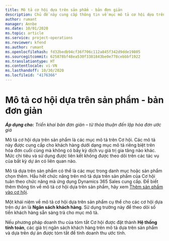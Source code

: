 ```yaml
---
title: Mô tả cơ hội dựa trên sản phẩm - bản đơn giản
description: Chủ đề này cung cấp thông tin về mục mô tả cơ hội dựa trên sản phẩm trong Project Operations.
author: rumant
manager: Annbe
ms.date: 10/01/2020
ms.topic: article
ms.service: project-operations
ms.reviewer: kfend
ms.author: rumant
ms.openlocfilehash: fd32bedb94cf36f706c112a845f342d9dde19805
ms.sourcegitcommit: 625878bf48ea530f3381843be0e778cebbbf1922
ms.translationtype: HT
ms.contentlocale: vi-VN
ms.lasthandoff: 10/30/2020
ms.locfileid: "4176366"
---
```

# <a name="product-based-opportunity-lines---lite"></a>Mô tả cơ hội dựa trên sản phẩm - bản đơn giản

_**Áp dụng cho:** Triển khai bản đơn giản – từ thỏa thuận đến lập hóa đơn ước giá_

Mô tả cơ hội dựa trên sản phẩm là các mục mô tả trên Cơ hội. Các mô tả này được cung cấp cho khách hàng dưới dạng mục mô tả riêng biệt trên hóa đơn cuối cùng mà không có bấy kỳ dịch vụ giá trị gia tăng nào khác. Mức chi tiêu và sử dụng được liên kết không được theo dõi trên các tác vụ của bất kỳ dự án có liên quan nào.

Mô tả dựa trên sản phẩm có thể là các mục trong danh mục hoặc sản phẩm chọn thêm. Hầu hết chức năng trên mô tả dựa trên sản phẩm của Cơ hội tuân theo chức năng mà ứng dụng Dynamics 365 Sales cung cấp. Để biết thêm thông tin về mô tả cơ hội dựa trên sản phẩm, hãy xem [Thêm sản phẩm vào cơ hội](https://docs.microsoft.com/dynamics365/sales-enterprise/add-products-opportunity).

Một khái niệm về mô tả cơ hội dựa trên sản phẩm cụ thể cho các cơ hội dựa trên dự án là **Ngân sách khách hàng**. Sử dụng trường này để theo dõi số tiền khách hàng sẵn sàng trả cho mục mô tả.

Nếu phương pháp doanh thu của tóm tắt Cơ hội được đặt thành **Hệ thống tính toán**, các giá trị ngân sách khách hàng trên mô tả dựa trên sản phẩm và dựa trên dự án được tóm tắt để tính doanh thu ước tính.
